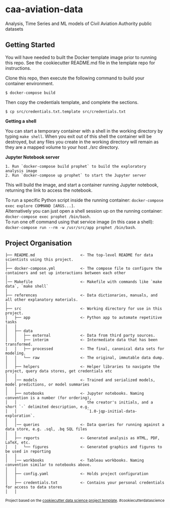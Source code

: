 caa-aviation-data
==============================

Analysis, Time Series and ML models of Civil Aviation Authority public datasets

## Getting Started

You will have needed to built the Docker template image prior to running this repo. See the cookiecutter README.md file in the template repo for instructions.

Clone this repo, then execute the following command to build your container environment.  

    $ docker-compose build

Then copy the credentials template, and complete the sections.

    $ cp src/credentials.txt.template src/credentials.txt

**Getting a shell**

You can start a temporary container with a shell in the working directory by typing `make shell`. When you exit out of this shell the container will be destroyed, but any files you create in the working directory will remain as they are a mapped volume to your host _./src_ directory.

**Jupyter Notebook server**

    1. Run `docker-compose build prophet` to build the exploratory analysis image
    2. Run `docker-compose up prophet` to start the Jupyter server

This will build the image, and start a container running Jupyter notebook, returning the link to access the notebook.

To run a specific Python script inside the running container: `docker-compose exec explore COMMAND [ARGS...]`.  
Alternatively you can just open a shell session up on the running container: `docker-compose exec prophet /bin/bash`.  
To run one off command using that service image (in this case a shell): `docker-compose run --rm -w /usr/src/app prophet /bin/bash`. 

## Project Organisation

    ├── README.md                    <- The top-level README for data scientists using this project.
    │
    ├── docker-compose.yml           <- The compose file to configure the containers and set up interactions between each other
    │
    │── Makefile                     <- Makefile with commands like `make data`, `make shell`
    │
    ├── references                   <- Data dictionaries, manuals, and all other explanatory materials.
    │
    ├── src                          <- Working directory for use in this project.
    │   ├── app                      <- Python app to automate repetitive tasks
    │   │
    │   ├── data
    │   │   ├── external             <- Data from third party sources.
    │   │   ├── interim              <- Intermediate data that has been transformed.
    │   │   ├── processed            <- The final, canonical data sets for modeling.
    │   │   └── raw                  <- The original, immutable data dump.
    │   │
    │   ├── helpers                  <- Helper libraries to navigate the project, query data stores, get credentials etc
    │   │
    │   │── models                   <- Trained and serialized models, model predictions, or model summaries
    │   │
    │   ├── notebooks                <- Jupyter notebooks. Naming convention is a number (for ordering),
    │   │                               the creator's initials, and a short `-` delimited description, e.g.
    │   │                               `1.0-jqp-initial-data-exploration`.
    │   │
    │   │── queries                  <- Data queries for running against a data store, e.g. .sql, .bq SQL files
    │   │
    │   ├── reports                  <- Generated analysis as HTML, PDF, LaTeX, etc.
    │   │   └── figures              <- Generated graphics and figures to be used in reporting
    │   │
    │   │── workbooks                <- Tableau workbooks. Naming convention similar to notebooks above.
    │   │
    │   ├── config.yaml              <- Holds project configuration
    │   │
    │   ├── credentials.txt          <- Contains your personal credentials for access to data stores
    │   │

<p><small>Project based on the <a target="_blank" href="https://drivendata.github.io/cookiecutter-data-science/">cookiecutter data science project template</a>. #cookiecutterdatascience</small></p>
